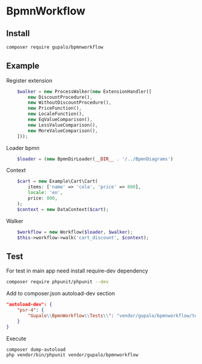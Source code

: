 BpmnWorkflow
===================

## Install

```bash
composer require gupalo/bpmnworkflow
```

## Example

Register extension
```php
    $walker = new ProcessWalker(new ExtensionHandler([
        new DiscountProcedure(),
        new WithoutDiscountProcedure(),
        new PriceFunction(),
        new LocaleFunction(),
        new EqValueComparison(),
        new LessValueComparison(),
        new MoreValueComparison(),
    ]));
```

Loader bpmn
```php
    $loader = (new BpmnDirLoader(__DIR__ . '/../BpmnDiagrams')
```

Context
```php
    $cart = new Example\Cart\Cart(
        items: ['name' => 'cola', 'price' => 800],
        locale: 'en',
        price: 800,
    );
    $context = new DataContext($cart);
```

Walker
```php
    $workflow = new Workflow($loader, $walker);
    $this->workflow->walk('cart_discount', $context);
```

## Test

For test in main app need install require-dev dependency

```bash
composer require phpunit/phpunit --dev
```

Add to composer.json autoload-dev section

```json
"autoload-dev": {
    "psr-4": {
        "Gupalo\\BpmnWorkflow\\Tests\\": "vendor/gupalo/bpmnworkflow/tests/"
    }
}
```

Execute

```bash
composer dump-autoload
php vendor/bin/phpunit vendor/gupalo/bpmnworkflow
```

